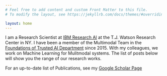 ```yaml
---
# Feel free to add content and custom Front Matter to this file.
# To modify the layout, see https://jekyllrb.com/docs/themes/#overriding-theme-defaults

layout: home
---
```


I am a Research Scientist at [IBM Research AI](https://www.research.ibm.com/) at the T.J. Watson Research Center in NY. 
I have been a member of the Multimodal Team in the [Foundations of Trusted AI Department](https://www.research.ibm.com/artificial-intelligence/trusted-ai/#) since 2015. With my colleagues, we work on Machine Learning for Mulitmodal systems. The list of posts below will show you the range of our research works.

For an up-to-date list of Publications, see my [Google Scholar Page](https://scholar.google.com/citations?hl=en&user=goQ8S1YAAAAJ&view_op=list_works&sortby=pubdate)
